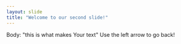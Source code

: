 ```yaml
---
layout: slide
title: "Welcome to our second slide!"
---
```

Body: "this is what makes Your text"
Use the left arrow to go back!
